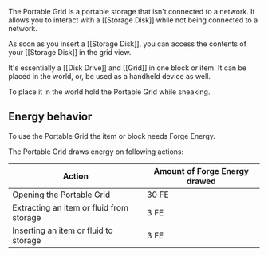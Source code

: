 The Portable Grid is a portable storage that isn't connected to a network. It allows you to interact with a [[Storage Disk]] while not being connected to a network.

As soon as you insert a [[Storage Disk]], you can access the contents of your [[Storage Disk]] in the grid view.

It's essentially a [[Disk Drive]] and [[Grid]] in one block or item. It can be placed in the world, or, be used as a handheld device as well.

To place it in the world hold the Portable Grid while sneaking.

## Energy behavior
To use the Portable Grid the item or block needs Forge Energy.

The Portable Grid draws energy on following actions:

|Action|Amount of Forge Energy drawed|
|------|------|
|Opening the Portable Grid|30 FE|
|Extracting an item or fluid from storage|3 FE|
|Inserting an item or fluid to storage|3 FE|